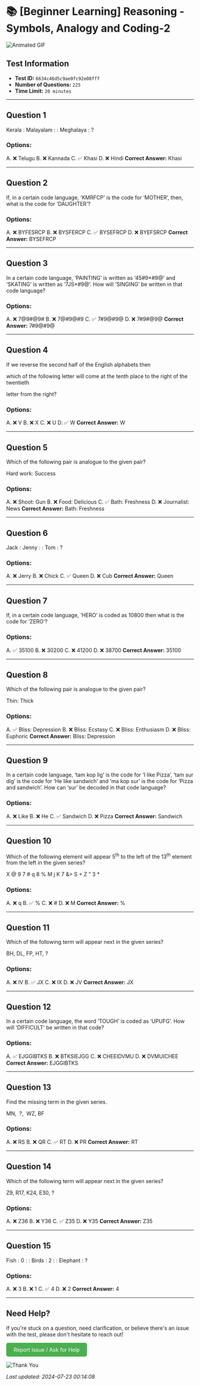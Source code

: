 # 📚 [Beginner Learning] Reasoning - Symbols, Analogy and Coding-2

![Animated GIF](https://media.giphy.com/media/l0HlNaQ6gWfllcjDO/giphy.gif)

## Test Information

- **Test ID:** `6634c46d5c9ae0fc92e08fff`
- **Number of Questions:** `225`
- **Time Limit:** `20 minutes`

---

## Question 1
Kerala : Malayalam : : Meghalaya : ?

### Options:

A. ❌ Telugu
B. ❌ Kannada
C. ✅ Khasi
D. ❌ Hindi
**Correct Answer:** Khasi

---

## Question 2
If, in a certain code language, ‘KMRFCP’ is the code for ‘MOTHER’, then, what is the code for ‘DAUGHTER’?

### Options:

A. ❌ BYFESRCP
B. ❌ BYSFERCP
C. ✅ BYSEFRCP
D. ❌ BYEFSRCP
**Correct Answer:** BYSEFRCP

---

## Question 3
In a certain code language, ‘PAINTING’ is written as ‘45#9*#9@’ and ‘SKATING’ is written as ‘7JS*#9@’. How will ‘SINGING’ be written in that code language?

### Options:

A. ❌ 7@9#@9#
B. ❌ 7@#9@#9
C. ✅ 7#9@#9@
D. ❌ 7#9#@9@
**Correct Answer:** 7#9@#9@

---

## Question 4
If we reverse the second half of the English alphabets then
which of the following letter will come at the tenth place to the right of the twentieth
letter from the right?

### Options:

A. ❌ V
B. ❌ X
C. ❌ U
D. ✅ W
**Correct Answer:** W

---

## Question 5
Which of the following pair is analogue to the given pair?
Hard work: Success

### Options:

A. ❌ Shoot: Gun
B. ❌ Food: Delicious
C. ✅ Bath: Freshness
D. ❌ Journalist: News
**Correct Answer:** Bath: Freshness

---

## Question 6
Jack : Jenny : : Tom : ?

### Options:

A. ❌ Jerry
B. ❌ Chick
C. ✅ Queen
D. ❌ Cub
**Correct Answer:** Queen

---

## Question 7
If, in a certain code language, ‘HERO’ is coded as 10800 then what is the code for ‘ZERO’?

### Options:

A. ✅ 35100
B. ❌ 30200
C. ❌ 41200
D. ❌ 38700
**Correct Answer:** 35100

---

## Question 8
Which of the following pair is analogue to the given pair?
Thin: Thick

### Options:

A. ✅ Bliss: Depression
B. ❌ Bliss: Ecstasy
C. ❌ Bliss: Enthusiasm
D. ❌ Bliss: Euphoric
**Correct Answer:** Bliss: Depression

---

## Question 9
In a certain code language, ‘tam kop lig’ is the code for ‘I like Pizza’, ‘tam sur dig’ is the code for ‘He like sandwich’ and ‘ma kop sur’ is the code for ‘Pizza and sandwich’. How can ‘sur’ be decoded in that code language?

### Options:

A. ❌ Like
B. ❌ He
C. ✅ Sandwich
D. ❌ Pizza
**Correct Answer:** Sandwich

---

## Question 10
Which of the following element will appear 5<sup>th</sup> to the left of the 13<sup>th</sup> element from the left in the given series?
X @ 9 7 # q 8 % M j K 7 &amp;&gt; S + Z ” 3 *

### Options:

A. ❌ q
B. ✅ %
C. ❌ #
D. ❌ M
**Correct Answer:** %

---

## Question 11
Which of the following term will appear next in the given series?
BH, DL, FP, HT, ?

### Options:

A. ❌ IV
B. ✅ JX
C. ❌ IX
D. ❌ JV
**Correct Answer:** JX

---

## Question 12
In a certain code language, the word ‘TOUGH’ is coded as ‘UPUFG’. How will ‘DIFFICULT’ be written in that code?

### Options:

A. ✅ EJGGIBTKS
B. ❌ BTKSIEJGG
C. ❌ CHEEIDVMU
D. ❌ DVMUICHEE
**Correct Answer:** EJGGIBTKS

---

## Question 13
Find the missing term in the given series.
MN,  ?,  WZ, BF

### Options:

A. ❌ RS
B. ❌ QR
C. ✅ RT
D. ❌ PR
**Correct Answer:** RT

---

## Question 14
Which of the following term will appear next in the given series?
Z9, R17, K24, E30, ?

### Options:

A. ❌ Z36
B. ❌ Y36
C. ✅ Z35
D. ❌ Y35
**Correct Answer:** Z35

---

## Question 15
Fish : 0 : : Birds : 2 : : Elephant : ?

### Options:

A. ❌ 3
B. ❌ 1
C. ✅ 4
D. ❌ 2
**Correct Answer:** 4

---

## Need Help?

If you're stuck on a question, need clarification, or believe there's an issue with the test, please don't hesitate to reach out!

<a href='mailto:ujjwaljha744@gmail.com?subject=Help%20Needed%20-%20_Beginner Learning_ Reasoning - Symbols_ Analogy and Coding-2&body=Test%20ID%3A%206634c46d5c9ae0fc92e08fff%0A%0AQuestion%20Number%3A%20%0A%0ADescription%20of%20Issue%3A%20' style='display: inline-block; padding: 10px 20px; background-color: #4CAF50; color: white; text-decoration: none; border-radius: 5px;'>Report Issue / Ask for Help</a>

![Thank You](https://media.giphy.com/media/M9NbzZjAcxq9jS9LZJ/giphy.gif)

*Last updated: 2024-07-23 00:14:08*
